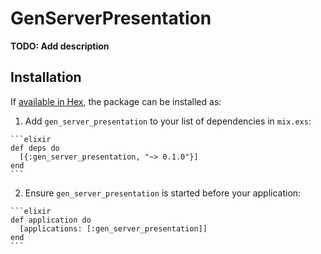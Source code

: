 # GenServerPresentation

**TODO: Add description**

## Installation

If [available in Hex](https://hex.pm/docs/publish), the package can be installed as:

  1. Add `gen_server_presentation` to your list of dependencies in `mix.exs`:

    ```elixir
    def deps do
      [{:gen_server_presentation, "~> 0.1.0"}]
    end
    ```

  2. Ensure `gen_server_presentation` is started before your application:

    ```elixir
    def application do
      [applications: [:gen_server_presentation]]
    end
    ```

